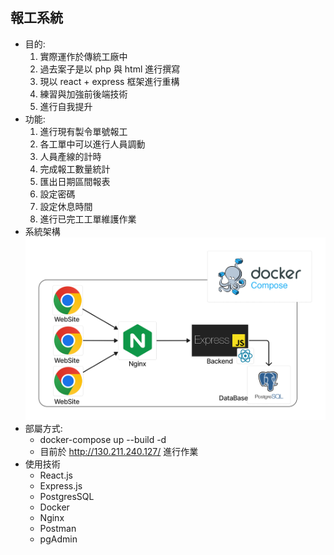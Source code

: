 ## 報工系統

- 目的:
  1. 實際運作於傳統工廠中
  2. 過去案子是以 php 與 html 進行撰寫
  3. 現以 react + express 框架進行重構
  4. 練習與加強前後端技術
  5. 進行自我提升
- 功能:
  1.  進行現有製令單號報工
  2.  各工單中可以進行人員調動
  3.  人員產線的計時
  4.  完成報工數量統計
  5.  匯出日期區間報表
  6.  設定密碼
  7.  設定休息時間
  8.  進行已完工工單維護作業
- 系統架構
  ![系統架構圖](./frontend/public/Schema.png)
- 部屬方式:
  - docker-compose up --build -d
  - 目前於 http://130.211.240.127/ 進行作業
- 使用技術
  - React.js
  - Express.js
  - PostgresSQL
  - Docker
  - Nginx
  - Postman
  - pgAdmin
